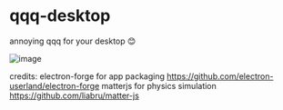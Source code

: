 # qqq-desktop
annoying qqq for your desktop 😊

![image](https://polytoria.com/assets/thumbnails/avatars/c5c4829ec04220064015ea59b1afd0ca.png)

credits:
electron-forge for app packaging https://github.com/electron-userland/electron-forge
matterjs for physics simulation https://github.com/liabru/matter-js
